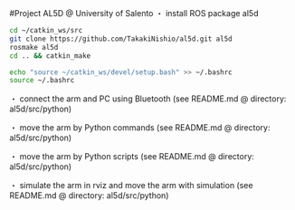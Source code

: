#Project AL5D @ University of Salento
・ install ROS package al5d  
```bash
cd ~/catkin_ws/src
git clone https://github.com/TakakiNishio/al5d.git al5d
rosmake al5d
cd .. && catkin_make
```
```bash
echo "source ~/catkin_ws/devel/setup.bash" >> ~/.bashrc
source ~/.bashrc
```

・ connect the arm and PC using Bluetooth (see README.md @ directory: al5d/src/python)    

・ move the arm by Python commands (see README.md @ directory: al5d/src/python)    

・ move the arm by Python scripts (see README.md @ directory: al5d/src/python)    

・ simulate the arm in rviz and move the arm with simulation (see README.md @ directory: al5d/src/python)    

